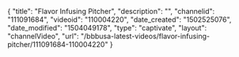 {
    "title": "Flavor Infusing Pitcher",
    "description": "",
    "channelid": "111091684",
    "videoid": "110004220",
    "date_created": "1502525076",
    "date_modified": "1504049178",
    "type": "captivate",
    "layout": "channelVideo",
    "url": "\/bbbusa-latest-videos\/flavor-infusing-pitcher\/111091684-110004220"
}